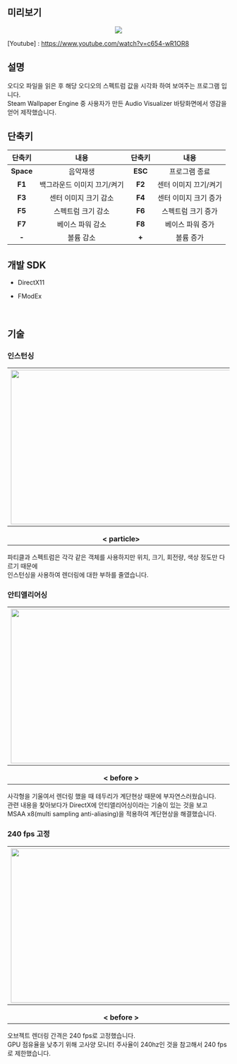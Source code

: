 ## 미리보기

<p align="center">
  <img src="https://postfiles.pstatic.net/MjAyMDA4MDNfMjQ0/MDAxNTk2NDA0Njk4MzUz.wDCxv_0FhLWwdTqlknG6rcx2b1xAB3kT5PWQHAJVl8og.65SPWMH1Mx4Ba8UIHs0Ck-Fv-q77Ot4LAiGqGXPGNUog.GIF.ashi0/ezgif-4-5e0391c06286.gif?type=w966">

[Youtube] : https://www.youtube.com/watch?v=c654-wR1OR8 <br>

## 설명

오디오 파일을 읽은 후 해당 오디오의 스펙트럼 값을 시각화 하여 보여주는 프로그램 입니다. <br>
Steam Wallpaper Engine 중 사용자가 만든 Audio Visualizer 바탕화면에서 영감을 얻어 제작했습니다. <br>

## 단축키
|  단축키  |     내용                | 단축키  |         내용         |
|:-------:|:-----------------------:|:-------:|:-------------------:|
|**Space**|음악재생                  |**ESC**  |프로그램 종료         |
|**F1**   |백그라운드 이미지 끄기/켜기 |**F2**   |센터 이미지 끄기/켜기 |     
|**F3**   |센터 이미지 크기 감소      |**F4**   |센터 이미지 크기 증가  |      
|**F5**   |스펙트럼 크기 감소         |**F6**   |스펙트럼 크기 증가    |
|**F7**   |베이스 파워 감소           |**F8**   |베이스 파워 증가      |
|**-**   |볼륨 감소                   |**+**   |볼륨 증가             |

## 개발 SDK

* DirectX11

* FModEx
<br>

## 기술

### 인스턴싱
|<img src="https://postfiles.pstatic.net/MjAyMDA4MDRfOTUg/MDAxNTk2NTMzOTU3OTEz.6Jne7pnmzyeGBUy8lj4HTMJlhXv-mo5zWrGlwHosQicg.vyePXO5c81EoN1mNfWTPeNSt-1Cl0BmFgOEwX24v5WIg.GIF.ashi0/ezgif-6-4d4e77096046.gif?type=w966" width="500" height="350">  |  <img src="https://postfiles.pstatic.net/MjAyMDA4MDRfMjk0/MDAxNTk2NTMzOTU3ODMx.S2pplbVgYGA1Nus1iMLlkUc6HIiqS_xfa3g98wKdFDgg.wKBd5qxgcuI6ktWXKldibhVLf_e2uGY0ne0P7rLhsqwg.GIF.ashi0/ezgif-6-44470591d169.gif?type=w966" width="500" height="350"> |
|:------------------------------------------------:|:-------------------------------------------:|
|**</p> <div align="center"> < particle> </div>**|**</p> <div align="center"> < spectrum > </div>**|
  
파티클과 스펙트럼은 각각 같은 객체를 사용하지만 위치, 크기, 회전량, 색상 정도만 다르기 때문에 <br>
인스턴싱을 사용하여 렌더링에 대한 부하를 줄였습니다.
  
### 안티앨리어싱
|<img src="https://postfiles.pstatic.net/MjAyMDA4MDRfNzcg/MDAxNTk2NTQ4ODc0NzMz.JUvz57BHKL58sQDS1zAfQ3BwBDfPitTDMVcI6wJJ6ugg.qeR85zkOkdTFUqPU2VQyhYg700G5obvmUlrFUuDZlYYg.JPEG.ashi0/SE-5e6d2a1b-3fb2-4510-a771-26bbed930909.jpg?type=w966" width="500" height="350">  |  <img src="https://postfiles.pstatic.net/MjAyMDA4MDRfMTgz/MDAxNTk2NTQ4OTM5MDYw.QVP0J-53NNtTNz4gbaqGLGWY9BL61QLAk9CJDcFKavEg.AAlHKBqXtbIU_GHFeJ1FFmz_3PeihOXAsIJ6I1wGcYMg.JPEG.ashi0/SE-8e137919-3b8c-480e-a71f-a03f9abe16af.jpg?type=w966" width="500" height="350"> |
|:------------------------------------------------:|:-------------------------------------------:|
|**</p> <div align="center"> < before > </div>**|**</p> <div align="center"> < after > </div>**|
  
사각형을 기울여서 렌더링 했을 때 테두리가 계단현상 때문에 부자연스러웠습니다. <br>
관련 내용을 찾아보다가 DirectX에 안티앨리어싱이라는 기술이 있는 것을 보고 <br>
MSAA x8(multi sampling anti-aliasing)을 적용하여 계단현상을 해결했습니다. <br>

### 240 fps 고정
|<img src="https://postfiles.pstatic.net/MjAyMDA4MDRfMTAw/MDAxNTk2NTQ5MTQ5MDc1.PiB5OONB7Qbcila-l3z7EHPbFqE0z7TdYPt5IGb2LqYg.5AoSz-o0kc_HItmQ5gXbdmXjTvzXDpCaIusOF6DdUfYg.JPEG.ashi0/SE-5d4c5c01-305a-4b2d-97a4-879fdbe91343.jpg?type=w966" width="500" height="350">  |  <img src="https://postfiles.pstatic.net/MjAyMDA4MDRfNzgg/MDAxNTk2NTQ5MTc0MzQz.acyIXtIoxoAQyJWaKSwoQtVlf4-sfqBJC-R7JUywBtQg.OgkVkVFGX-Z13BEX2jRArYVyqt-2QB4IP060yj46flUg.JPEG.ashi0/SE-63b1f3ab-5784-44d8-b3f2-20f141295c65.jpg?type=w966" width="500" height="350"> |
|:------------------------------------------------:|:-------------------------------------------:|
|**</p> <div align="center"> < before > </div>**|**</p> <div align="center"> < after > </div>**|

오브젝트 렌더링 간격은 240 fps로 고정했습니다.<br>
GPU 점유율을 낮추기 위해 고사양 모니터 주사율이 240hz인 것을 참고해서 240 fps로 제한했습니다. <br>
